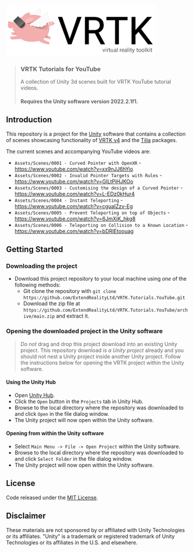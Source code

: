 [![VRTK logo][VRTK-Image]](#)

> ### VRTK Tutorials for YouTube
> A collection of Unity 3d scenes built for VRTK YouTube tutorial videos.
> #### Requires the Unity software version 2022.2.1f1.

## Introduction

This repository is a project for the [Unity] software that contains a collection of scenes showcasing functionality of [VRTK v4] and the [Tilia] packages.

The current scenes and accompanying YouTube videos are:

* `Assets/Scenes/0001 - Curved Pointer with OpenXR` - https://www.youtube.com/watch?v=xx9nJJ6hYio
* `Assets/Scenes/0002 - Invalid Pointer Targets with Rules` - https://www.youtube.com/watch?v=GILtPiHJKOo
* `Assets/Scenes/0003 - Customising the design of a Curved Pointer` - https://www.youtube.com/watch?v=L-EDz0kHur4
* `Assets/Scenes/0004 - Instant Teleporting` - https://www.youtube.com/watch?v=cguaIZzv-Eg
* `Assets/Scenes/0005 - Prevent Teleporting on top of Objects` - https://www.youtube.com/watch?v=6JmXiK_hkg8
* `Assets/Scenes/0006 - Teleporting on Collision to a Known Location` - https://www.youtube.com/watch?v=bDRIEtoouag

## Getting Started

### Downloading the project

* Download this project repository to your local machine using *one* of the following methods:
  * Git clone the repository with `git clone https://github.com/ExtendRealityLtd/VRTK.Tutorials.YouTube.git`
  * Download the zip file at `https://github.com/ExtendRealityLtd/VRTK.Tutorials.YouTube/archive/main.zip` and extract it.

### Opening the downloaded project in the Unity software

> *Do not* drag and drop this project download into an existing Unity project. This repository download *is a Unity project* already and you should not nest a Unity project inside another Unity project. Follow the instructions below for opening the VRTK project within the Unity software.

#### Using the Unity Hub

* Open [Unity Hub].
* Click the `Open` button in the `Projects` tab in Unity Hub.
* Browse to the local directory where the repository was downloaded to and click `Open` in the file dialog window.
* The Unity project will now open within the Unity software.

#### Opening from within the Unity software

* Select `Main Menu -> File -> Open Project` within the Unity software.
* Browse to the local directory where the repository was downloaded to and click `Select Folder` in the file dialog window.
* The Unity project will now open within the Unity software.

## License

Code released under the [MIT License][License].

## Disclaimer

These materials are not sponsored by or affiliated with Unity Technologies or its affiliates. "Unity" is a trademark or registered trademark of Unity Technologies or its affiliates in the U.S. and elsewhere.

[VRTK-Image]: https://raw.githubusercontent.com/ExtendRealityLtd/related-media/main/github/readme/vrtk.png
[Unity]: https://unity3d.com/
[VRTK v4]: https://www.vrtk.io
[Tilia]: https://www.vrtk.io/tilia.html
[Unity Hub]: https://docs.unity3d.com/Manual/GettingStartedUnityHub.html
[License]: LICENSE.md
